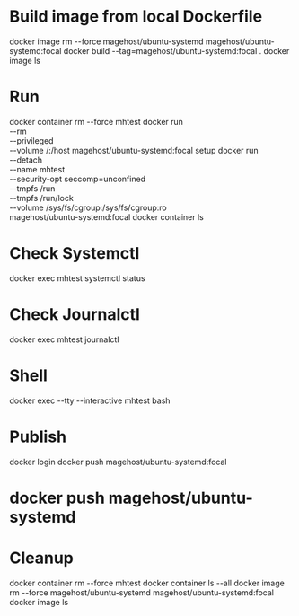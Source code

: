 # Build image from local Dockerfile

docker  image  rm  --force  magehost/ubuntu-systemd  magehost/ubuntu-systemd:focal
docker  build  --tag=magehost/ubuntu-systemd:focal .
docker  image  ls
 
# Run

docker  container rm --force mhtest
docker  run \
  --rm \
  --privileged \
  --volume /:/host  magehost/ubuntu-systemd:focal  setup
docker  run \
  --detach \
  --name mhtest \
  --security-opt seccomp=unconfined \
  --tmpfs /run \
  --tmpfs /run/lock \
  --volume /sys/fs/cgroup:/sys/fs/cgroup:ro \
  magehost/ubuntu-systemd:focal
docker container ls

# Check Systemctl

docker  exec  mhtest  systemctl status

# Check Journalctl

docker  exec  mhtest  journalctl

# Shell

docker  exec  --tty  --interactive  mhtest  bash

# Publish 

docker  login
docker  push  magehost/ubuntu-systemd:focal
# docker  push  magehost/ubuntu-systemd

# Cleanup

docker  container  rm  --force  mhtest
docker  container  ls  --all
docker  image  rm  --force  magehost/ubuntu-systemd  magehost/ubuntu-systemd:focal
docker  image  ls
